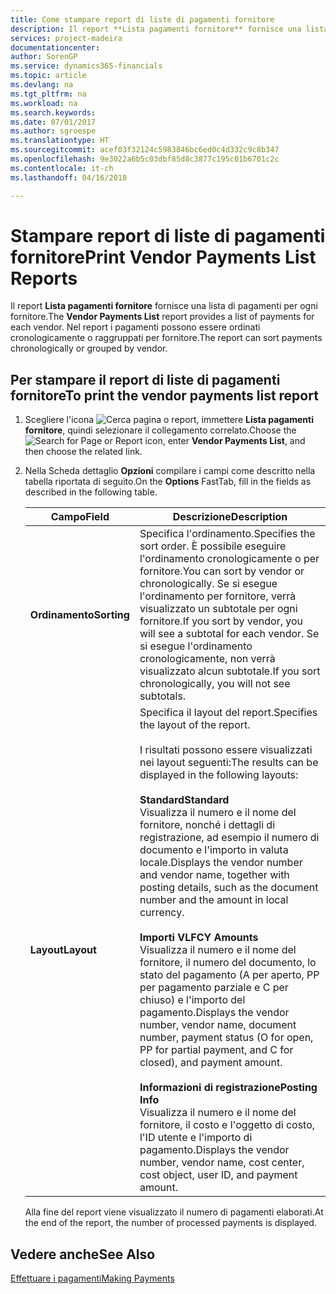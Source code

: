 ```yaml
---
title: Come stampare report di liste di pagamenti fornitore
description: Il report **Lista pagamenti fornitore** fornisce una lista di pagamenti per ogni fornitore. Nel report i pagamenti possono essere ordinati cronologicamente o raggruppati per fornitore.
services: project-madeira
documentationcenter: 
author: SorenGP
ms.service: dynamics365-financials
ms.topic: article
ms.devlang: na
ms.tgt_pltfrm: na
ms.workload: na
ms.search.keywords: 
ms.date: 07/01/2017
ms.author: sgroespe
ms.translationtype: HT
ms.sourcegitcommit: acef03f32124c5983846bc6ed0c4d332c9c8b347
ms.openlocfilehash: 9e3022a6b5c03dbf85d8c3877c195c01b6701c2c
ms.contentlocale: it-ch
ms.lasthandoff: 04/16/2018

---
```

# <a name="print-vendor-payments-list-reports"></a><span data-ttu-id="5e675-104">Stampare report di liste di pagamenti fornitore</span><span class="sxs-lookup"><span data-stu-id="5e675-104">Print Vendor Payments List Reports</span></span>
<span data-ttu-id="5e675-105">Il report **Lista pagamenti fornitore** fornisce una lista di pagamenti per ogni fornitore.</span><span class="sxs-lookup"><span data-stu-id="5e675-105">The **Vendor Payments List** report provides a list of payments for each vendor.</span></span> <span data-ttu-id="5e675-106">Nel report i pagamenti possono essere ordinati cronologicamente o raggruppati per fornitore.</span><span class="sxs-lookup"><span data-stu-id="5e675-106">The report can sort payments chronologically or grouped by vendor.</span></span>  

## <a name="to-print-the-vendor-payments-list-report"></a><span data-ttu-id="5e675-107">Per stampare il report di liste di pagamenti fornitore</span><span class="sxs-lookup"><span data-stu-id="5e675-107">To print the vendor payments list report</span></span>  

1. <span data-ttu-id="5e675-108">Scegliere l'icona ![Cerca pagina o report](../../media/ui-search/search_small.png "Cerca pagina o report"), immettere **Lista pagamenti fornitore**, quindi selezionare il collegamento correlato.</span><span class="sxs-lookup"><span data-stu-id="5e675-108">Choose the ![Search for Page or Report](../../media/ui-search/search_small.png "Search for Page or Report icon") icon, enter **Vendor Payments List**, and then choose the related link.</span></span>  
2. <span data-ttu-id="5e675-109">Nella Scheda dettaglio **Opzioni** compilare i campi come descritto nella tabella riportata di seguito.</span><span class="sxs-lookup"><span data-stu-id="5e675-109">On the **Options** FastTab, fill in the fields as described in the following table.</span></span>  

   |<span data-ttu-id="5e675-110">Campo</span><span class="sxs-lookup"><span data-stu-id="5e675-110">Field</span></span>|<span data-ttu-id="5e675-111">Descrizione</span><span class="sxs-lookup"><span data-stu-id="5e675-111">Description</span></span>|  
   |---------------------------------|---------------------------------------|  
   |<span data-ttu-id="5e675-112">**Ordinamento**</span><span class="sxs-lookup"><span data-stu-id="5e675-112">**Sorting**</span></span>|<span data-ttu-id="5e675-113">Specifica l'ordinamento.</span><span class="sxs-lookup"><span data-stu-id="5e675-113">Specifies the sort order.</span></span> <span data-ttu-id="5e675-114">È possibile eseguire l'ordinamento cronologicamente o per fornitore.</span><span class="sxs-lookup"><span data-stu-id="5e675-114">You can sort by vendor or chronologically.</span></span> <span data-ttu-id="5e675-115">Se si esegue l'ordinamento per fornitore, verrà visualizzato un subtotale per ogni fornitore.</span><span class="sxs-lookup"><span data-stu-id="5e675-115">If you sort by vendor, you will see a subtotal for each vendor.</span></span> <span data-ttu-id="5e675-116">Se si esegue l'ordinamento cronologicamente, non verrà visualizzato alcun subtotale.</span><span class="sxs-lookup"><span data-stu-id="5e675-116">If you sort chronologically, you will not see subtotals.</span></span>|  
   |<span data-ttu-id="5e675-117">**Layout**</span><span class="sxs-lookup"><span data-stu-id="5e675-117">**Layout**</span></span>|<span data-ttu-id="5e675-118">Specifica il layout del report.</span><span class="sxs-lookup"><span data-stu-id="5e675-118">Specifies the layout of the report.</span></span><br /><br /> <span data-ttu-id="5e675-119">I risultati possono essere visualizzati nei layout seguenti:</span><span class="sxs-lookup"><span data-stu-id="5e675-119">The results can be displayed in the following layouts:</span></span><br /><br /> <span data-ttu-id="5e675-120">**Standard**</span><span class="sxs-lookup"><span data-stu-id="5e675-120">**Standard**</span></span><br /> <span data-ttu-id="5e675-121">Visualizza il numero e il nome del fornitore, nonché i dettagli di registrazione, ad esempio il numero di documento e l'importo in valuta locale.</span><span class="sxs-lookup"><span data-stu-id="5e675-121">Displays the vendor number and vendor name, together with posting details, such as the document number and the amount in local currency.</span></span><br /><br /> <span data-ttu-id="5e675-122">**Importi VL**</span><span class="sxs-lookup"><span data-stu-id="5e675-122">**FCY Amounts**</span></span><br /> <span data-ttu-id="5e675-123">Visualizza il numero e il nome del fornitore, il numero del documento, lo stato del pagamento (A per aperto, PP per pagamento parziale e C per chiuso) e l'importo del pagamento.</span><span class="sxs-lookup"><span data-stu-id="5e675-123">Displays the vendor number, vendor name, document number, payment status (O for open, PP for partial payment, and C for closed), and payment amount.</span></span><br /><br /> <span data-ttu-id="5e675-124">**Informazioni di registrazione**</span><span class="sxs-lookup"><span data-stu-id="5e675-124">**Posting Info**</span></span><br /> <span data-ttu-id="5e675-125">Visualizza il numero e il nome del fornitore, il costo e l'oggetto di costo, l'ID utente e l'importo di pagamento.</span><span class="sxs-lookup"><span data-stu-id="5e675-125">Displays the vendor number, vendor name, cost center, cost object, user ID, and payment amount.</span></span>|  

   <span data-ttu-id="5e675-126">Alla fine del report viene visualizzato il numero di pagamenti elaborati.</span><span class="sxs-lookup"><span data-stu-id="5e675-126">At the end of the report, the number of processed payments is displayed.</span></span>  

## <a name="see-also"></a><span data-ttu-id="5e675-127">Vedere anche</span><span class="sxs-lookup"><span data-stu-id="5e675-127">See Also</span></span>  
[<span data-ttu-id="5e675-128">Effettuare i pagamenti</span><span class="sxs-lookup"><span data-stu-id="5e675-128">Making Payments</span></span>](../../payables-make-payments.md)


